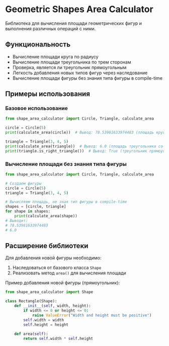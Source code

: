 # Geometric Shapes Area Calculator

Библиотека для вычисления площади геометрических фигур и выполнения различных операций с ними.

## Функциональность

- Вычисление площади круга по радиусу
- Вычисление площади треугольника по трем сторонам
- Проверка, является ли треугольник прямоугольным
- Легкость добавления новых типов фигур через наследование
- Вычисление площади фигуры без знания типа фигуры в compile-time

## Примеры использования

### Базовое использование

```python
from shape_area_calculator import Circle, Triangle, calculate_area

circle = Circle(5)
print(calculate_area(circle))  # Вывод: 78.53981633974483 (площадь круга с радиусом 5)

triangle = Triangle(3, 4, 5)
print(calculate_area(triangle))  # Вывод: 6.0 (площадь треугольника со сторонами 3, 4, 5)
print(triangle.is_right_triangle())  # Вывод: True (треугольник прямоугольный)
```

### Вычисление площади без знания типа фигуры

```python
from shape_area_calculator import Circle, Triangle, calculate_area

# Создаем фигуры
circle = Circle(5)
triangle = Triangle(3, 4, 5)

# Вычисляем площадь, не зная тип фигуры в compile-time
shapes = [circle, triangle]
for shape in shapes:
    print(calculate_area(shape))
# Выводит:
# 78.53981633974483
# 6.0
```

## Расширение библиотеки

Для добавления новой фигуры необходимо:

1. Наследоваться от базового класса `Shape`
2. Реализовать метод `area()` для вычисления площади

Пример добавления новой фигуры (прямоугольник):

```python
from shape_area_calculator import Shape

class Rectangle(Shape):
    def __init__(self, width, height):
        if width <= 0 or height <= 0:
            raise ValueError("Width and height must be positive")
        self.width = width
        self.height = height
        
    def area(self):
        return self.width * self.height
```
